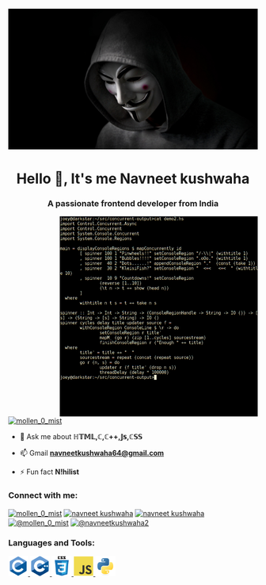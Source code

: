 ![logo](https://github.com/mollenmi/mollenmi/blob/main/wallpaperflare.com_wallpaper.jpg)
<h1 align="center">Hello 👋, It's me Navneet kushwaha</h1>
<h3 align="center">A passionate frontend developer from India</h3>

<img align="right" alt="coding" width="400" src="https://github.com/mollenmi/mollenmi/blob/main/3EqV.gif">

<p align="left"> <a href="https://twitter.com/mollen_0_mist" target="blank"><img src="https://img.shields.io/twitter/follow/mollen_0_mist?logo=twitter&style=for-the-badge" alt="mollen_0_mist" /></a> </p>

- 💬 Ask me about **ℍ𝕋𝕄𝕃,ℂ,ℂ++,𝕁𝕤,ℂ𝕊𝕊**

- 📫 Gmail **navneetkushwaha64@gmail.com**

- ⚡ Fun fact **N!hilist**

<h3 align="left">Connect with me:</h3>
<p align="left">
<a href="https://twitter.com/mollen_0_mist" target="blank"><img align="center" src="https://raw.githubusercontent.com/rahuldkjain/github-profile-readme-generator/master/src/images/icons/Social/twitter.svg" alt="mollen_0_mist" height="30" width="40" /></a>
<a href="https://linkedin.com/in/navneet kushwaha" target="blank"><img align="center" src="https://raw.githubusercontent.com/rahuldkjain/github-profile-readme-generator/master/src/images/icons/Social/linked-in-alt.svg" alt="navneet kushwaha" height="30" width="40" /></a>
<a href="https://fb.com/navneet kushwaha" target="blank"><img align="center" src="https://raw.githubusercontent.com/rahuldkjain/github-profile-readme-generator/master/src/images/icons/Social/facebook.svg" alt="navneet kushwaha" height="30" width="40" /></a>
<a href="https://instagram.com/@mollen_0_mist" target="blank"><img align="center" src="https://raw.githubusercontent.com/rahuldkjain/github-profile-readme-generator/master/src/images/icons/Social/instagram.svg" alt="@mollen_0_mist" height="30" width="40" /></a>
<a href="https://www.hackerrank.com/@navneetkushwaha2" target="blank"><img align="center" src="https://raw.githubusercontent.com/rahuldkjain/github-profile-readme-generator/master/src/images/icons/Social/hackerrank.svg" alt="@navneetkushwaha2" height="30" width="40" /></a>
</p>

<h3 align="left">Languages and Tools:</h3>
<p align="left"> <a href="https://www.cprogramming.com/" target="_blank" rel="noreferrer"> <img src="https://raw.githubusercontent.com/devicons/devicon/master/icons/c/c-original.svg" alt="c" width="40" height="40"/> </a> <a href="https://www.w3schools.com/cpp/" target="_blank" rel="noreferrer"> <img src="https://raw.githubusercontent.com/devicons/devicon/master/icons/cplusplus/cplusplus-original.svg" alt="cplusplus" width="40" height="40"/> </a> <a href="https://www.w3schools.com/css/" target="_blank" rel="noreferrer"> <img src="https://raw.githubusercontent.com/devicons/devicon/master/icons/css3/css3-original-wordmark.svg" alt="css3" width="40" height="40"/> </a> <a href="https://developer.mozilla.org/en-US/docs/Web/JavaScript" target="_blank" rel="noreferrer"> <img src="https://raw.githubusercontent.com/devicons/devicon/master/icons/javascript/javascript-original.svg" alt="javascript" width="40" height="40"/> </a> <a href="https://www.python.org" target="_blank" rel="noreferrer"> <img src="https://raw.githubusercontent.com/devicons/devicon/master/icons/python/python-original.svg" alt="python" width="40" height="40"/> </a> </p>



